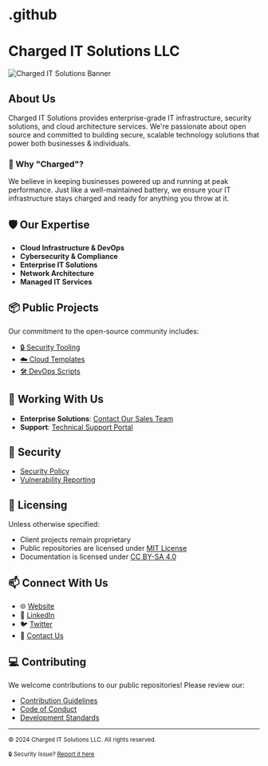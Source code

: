 # .github
# Charged IT Solutions LLC

![Charged IT Solutions Banner](https://assets.chargeditsolutions.com/banners/orange/3x/charged-banner-orange-3x-nobg.png)

## About Us

Charged IT Solutions provides enterprise-grade IT infrastructure, security solutions, and cloud architecture services. We're passionate about open source and committed to building secure, scalable technology solutions that power both businesses & individuals.

### 🔋 Why "Charged"?

We believe in keeping businesses powered up and running at peak performance. Just like a well-maintained battery, we ensure your IT infrastructure stays charged and ready for anything you throw at it.

## 🛡️ Our Expertise

- **Cloud Infrastructure & DevOps**
- **Cybersecurity & Compliance**
- **Enterprise IT Solutions**
- **Network Architecture**
- **Managed IT Services**

## 📦 Public Projects

Our commitment to the open-source community includes:

- [🔒 Security Tooling](https://github.com/chargeditsolutionsllc/security-tools)
- [☁️ Cloud Templates](https://github.com/chargeditsolutionsllc/cloud-templates)
- [🛠️ DevOps Scripts](https://github.com/chargeditsolutionsllc/devops-scripts)

## 🤝 Working With Us

- **Enterprise Solutions**: [Contact Our Sales Team](mailto:hello@chargeditsolutions.com)
- **Support**: [Technical Support Portal](https://client.chargeditsolutions.com)

## 🔐 Security

- [Security Policy](/.github/SECURITY.md)
- [Vulnerability Reporting](https://chargeditsolutions.com/.well-known/security.txt)

## 📜 Licensing

Unless otherwise specified:
- Client projects remain proprietary
- Public repositories are licensed under [MIT License](LICENSE)
- Documentation is licensed under [CC BY-SA 4.0](LICENSE-DOCS)

## 📫 Connect With Us

- 🌐 [Website](https://chargeditsolutions.com)
- 💼 [LinkedIn](https://linkedin.com/company/chargeditsolutions)
- 🐦 [Twitter](https://twitter.com/chargeditsolutions)
- 📧 [Contact Us](mailto:hello@chargeditsolutions.com)

## 💻 Contributing

We welcome contributions to our public repositories! Please review our:

- [Contribution Guidelines](CONTRIBUTING.md)
- [Code of Conduct](CODE_OF_CONDUCT.md)
- [Development Standards](DEVELOPMENT.md)

---

<sub>© 2024 Charged IT Solutions LLC. All rights reserved.</sub>

<sub>🔒 Security Issue? [Report it here](https://chargeditsolutions.com/.well-known/security.txt)</sub>
